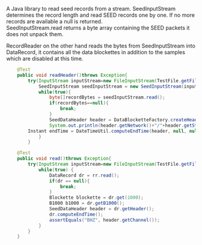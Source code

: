 A Java library to read seed records from a stream.  SeedInputStream determines the record length and read SEED records one by one.
If no more records are available a null is returned.  
SeedInputStream.read returns a byte array containing the SEED packets it does not unpack them.

RecordReader on the other hand reads the bytes from SeedInputStream into DataRecord, it contains all the data blockettes in addition to the samples which are disabled at this time.
```java
    @Test
    public void readHeader()throws Exception{
        try(InputStream inputStream=new FileInputStream(TestFile.getFile());
            SeedInputStream seedInputStream = new SeedInputStream(inputStream);) {
            while(true){
                byte[]recordBytes = seedInputStream.read();
                if(recordBytes==null){
                    break;
                }
                SeedDataHeader header = DataBlocketteFactory.createHeader(recordBytes);
                System.out.println(header.getNetwork()+"/"+header.getStation()+"/"+header.getLocation()+"/"+header.getChannel()+":"+header.getStart().format());
        Instant endTime = DateTimeUtil.computeEndTime(header, null, null);
            }
        }
```

```java
    @Test
    public void read()throws Exception{
        try(InputStream inputStream=new FileInputStream(TestFile.getFile()); RecordReader rr = new RecordReader(inputStream)){
            while(true) {
                DataRecord dr = rr.read();
                if(dr == null){
                    break;
                }
                Blockette blockette = dr.get(1000);
                B1000 b1000 = dr.getB1000();
                SeedDataHeader header = dr.getHeader();
                dr.computeEndTime();
                assertEquals("BHZ", header.getChannel());
            }
        }
    }
```